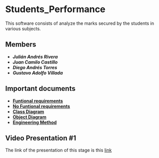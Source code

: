 # Students_Performance
This software consists of analyze the marks secured by the students in various subjects.

## Members
- **_Julián Andrés Rivera_** 
- **_Juan Camilo Castillo_** 
- **_Diego Andrés Torres_** 
- **_Gustavo Adolfo Villada_** 


## Important documents
- [ **Funtional requirements** ](https://docs.google.com/document/d/1kjheYaw0f0OE7OHN7IJmPgISDKB7Irt8vXzq28fp9zE/edit?usp=sharing)
- [ **No Funtional requirements** ](https://docs.google.com/document/d/1KfjjfUOnYAS4wksXGwnv0OQebtJM4IWTe7q7Xt3L9OY/edit?usp=sharing)
- [ **Class Diagram** ](https://github.com/JulianAndresRiveraCarrillo/Students_Performance/blob/main/Student_Performance/DOCS/Student_Performance%20Class%20Diagram.pdf)
- [ **Object Diagram** ](https://github.com/JulianAndresRiveraCarrillo/Students_Performance/blob/main/Student_Performance/DOCS/Object%20Diagram.pdf)
- [ **Engineering Method** ](https://docs.google.com/document/d/1iu-uSYl-XtB6AjygmmitAnvQhwXgfxVkvtxycI4IwGQ/edit)

## Video Presentation #1
The link of the presentation of this stage is this [link](https://youtu.be/5BTjG3G30BU)

